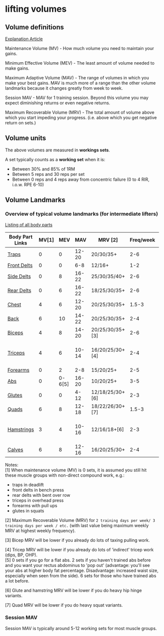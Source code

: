 # lifting volumes

## Volume definitions
[Explanation Article](https://rpstrength.com/blogs/articles/training-volume-landmarks-muscle-growth)

Maintenance Volume (MV) - How much volume you need to maintain your gains.

Minimum Effective Volume (MEV) - The least amount of volume needed to make gains.

Maximum Adaptive Volume (MAV) - The range of volumes in which you make your best gains. MAV is much more of a range than the other volume landmarks because it changes greatly from week to week.

Session MAV - MAV for 1 training session. Beyond this volume you may expect diminishing returns or even negative returns.   

Maximum Recoverable Volume (MRV) - The total amount of volume above which you start impeding your progress. (i.e. above which you get negative return on sets.)

## Volume units

The above volumes are measured in **workings sets**.

A set typically counts as a **working set** when it is:
* Between 30% and 85% of 1RM  
* Between 5 reps and 30 reps per set
* Between 0 reps and 4 reps away from concentric failure (0 to 4 RIR, i.o.w. RPE 6-10)


## Volume Landmarks

### Overview of typical volume landmarks (for intermediate lifters)
[Listing of all body parts](https://rpstrength.com/blogs/articles/hypertrophy-training-guide-central-hub)


Body Part Links                                                                            | MV[1] | MEV    | MAV   | MRV [2]         | Freq/week | Suggested reps                      |
----------                                                                                 | ----  | ----   | ----  | ----            | ----      | ----                                |
[Traps](https://renaissanceperiodization.com/trap-training-tips-hypertrophy/)              | 0     | 0      | 12-20 | 20/30/35+       | 2-6       | 10-20                               |
[Front Delts](https://rpstrength.com/blogs/articles/front-delt-training-tips-hypertrophy/) | 0     | 0      | 6-8   | 12/16+          | 1-2       | 6-10                                |
[Side Delts](https://rpstrength.com/blogs/articles/side-delt-size-training-tips)           | 0     | 8      | 16-22 | 25/30/35/40+    | 2-6       | 10-12                               |
[Rear Delts](https://rpstrength.com/blogs/articles/rear-delt-size-training-tips)           | 0     | 6      | 16-22 | 18/25/30/35+    | 2-6       | 10-30                               |
[Chest](https://renaissanceperiodization.com/chest-training-tips-hypertrophy/)             | 4     | 6      | 12-20 | 20/25/30/35+    | 1.5-3     | 8-12                                |
[Back](https://renaissanceperiodization.com/back-training-tips-hypertrophy/)               | 6     | 10     | 14-22 | 20/25/30/35+    | 2-4       | 6-20                                |
[Biceps](https://rpstrength.com/blogs/articles/bicep-training-tips-hypertrophy)            | 4     | 8      | 14-20 | 20/25/30/35+[3] | 2-6       | 8-15                                |
[Triceps](https://rpstrength.com/blogs/articles/triceps-hypertrophy-training-tips/)        | 4     | 6      | 10-14 | 16/20/25/30+[4] | 2-4       | 6-15 (presses), 10-20  (extensions) |
[Forearms](https://rpstrength.com/blogs/articles/forearm-growth-training-tips)             | 0     | 2      | 2-8   | 15/20/25+       | 2-5       | 5-30                                |
[Abs](https://renaissanceperiodization.com/ab-training/)                                   | 0     | 0-6[5] | 16-20 | 10/20/25+       | 3-5       | 8-20                                |
[Glutes](https://renaissanceperiodization.com/glute-training-tips-hypertrophy/)            | 0     | 0      | 4-12  | 12/18/25/30+[6] | 2-3       | 8-12                                |
[Quads](https://rpstrength.com/blogs/articles/quad-size-training-tips)                     | 6     | 8      | 12-18 | 18/22/26/30+[7] | 1.5-3     | 8-15                                |
[Hamstrings](https://rpstrength.com/blogs/articles/hamstring-size-training-tips)           | 3     | 4      | 10-16 | 12/16/18+[6]    | 2-3       | 5-10 (hinge), 10-20 (leg curls)     |
[Calves](https://renaissanceperiodization.com/calves-training-tips-hypertrophy/)           | 6     | 8      | 12-16 | 16/20/25/30+    | 2-4       | 10-30                               |


Notes:                    
[1] When maintenance volume (MV) is 0 sets, it is assumed you still hit these muscle groups with non-direct compound work, e.g.:
* traps in deadlift
* front delts in bench press
* rear delts with bent over row
* triceps in overhead press
* forearms with pull ups
* glutes in squats
               
[2] Maximum Recoverable Volume (MRV) for `2 training days per week/ 3 training days per week / etc.` (with last value being maximum weekly MRV at highest weekly frequency).                   

[3] Bicep MRV will be lower if you already do lots of taxing pulling work.                       

[4] Tricep MRV will be lower if you already do lots of 'indirect' tricep work (dips, BP, OHP).                                 
[5] 0 sets if you go for a flat abs. 2 sets if you haven't trained abs before and you want your rectus abdominus to 'pop out' (advantage: you'll see your abs at higher body fat percentage. Disadvantage: increased waist size, especially when seen from the side). 6 sets for those who have trained abs a lot before.                    

[6] Glute and hamstring MRV will be lower if you do heavy hip hinge variants.                             

[7] Quad MRV will be lower if you do heavy squat variants.                        


### Session MAV
Session MAV is typically around 5-12 working sets for most muscle groups.  


